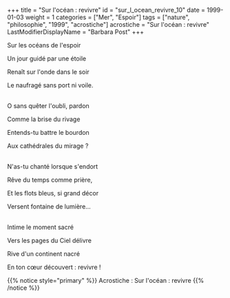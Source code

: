 +++
title = "Sur l'océan : revivre"
id = "sur_l_ocean_revivre_10"
date = 1999-01-03
weight = 1
categories = ["Mer", "Espoir"]
tags = ["nature", "philosophie", "1999", "acrostiche"]
acrostiche = "Sur l'océan : revivre"
LastModifierDisplayName = "Barbara Post"
+++

Sur les océans de l'espoir

Un jour guidé par une étoile

Renaît sur l'onde dans le soir

Le naufragé sans port ni voile.

 \
O sans quêter l'oubli, pardon

Comme la brise du rivage

Entends-tu battre le bourdon

Aux cathédrales du mirage ?

 \
N'as-tu chanté lorsque s'endort

Rêve du temps comme prière,

Et les flots bleus, si grand décor

Versent fontaine de lumière...

 \
Intime le moment sacré

Vers les pages du Ciel délivre

Rive d'un continent nacré

En ton cœur découvert : revivre !

{{% notice style="primary" %}}
Acrostiche : Sur l'océan : revivre
{{% /notice %}}

